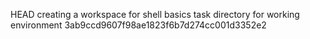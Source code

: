 HEAD
creating a workspace for shell basics task
directory for working environment
3ab9ccd9607f98ae1823f6b7d274cc001d3352e2
